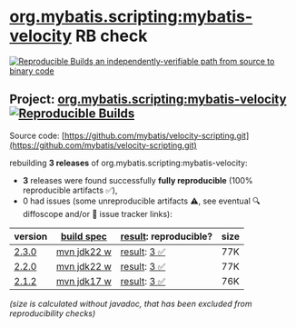 [org.mybatis.scripting:mybatis-velocity](https://central.sonatype.com/artifact/org.mybatis.scripting/mybatis-velocity/versions) RB check
=======

[![Reproducible Builds](https://reproducible-builds.org/images/logos/rb.svg) an independently-verifiable path from source to binary code](https://reproducible-builds.org/)

## Project: [org.mybatis.scripting:mybatis-velocity](https://central.sonatype.com/artifact/org.mybatis.scripting/mybatis-velocity/versions) [![Reproducible Builds](https://img.shields.io/endpoint?url=https://raw.githubusercontent.com/jvm-repo-rebuild/reproducible-central/master/content/org/mybatis/scripting/mybatis-velocity/badge.json)](https://github.com/jvm-repo-rebuild/reproducible-central/blob/master/content/org/mybatis/scripting/mybatis-velocity/README.md)

Source code: [https://github.com/mybatis/velocity-scripting.git](https://github.com/mybatis/velocity-scripting.git)

rebuilding **3 releases** of org.mybatis.scripting:mybatis-velocity:
- **3** releases were found successfully **fully reproducible** (100% reproducible artifacts :white_check_mark:),
- 0 had issues (some unreproducible artifacts :warning:, see eventual :mag: diffoscope and/or :memo: issue tracker links):

| version | [build spec](/BUILDSPEC.md) | [result](https://reproducible-builds.org/docs/jvm/): reproducible? | size |
| -- | --------- | ------ | -- |
| [2.3.0](https://central.sonatype.com/artifact/org.mybatis.scripting/mybatis-velocity/2.3.0/pom) | [mvn jdk22 w](mybatis-velocity-2.3.0.buildspec) | [result](mybatis-velocity-2.3.0.buildinfo): [3 :white_check_mark: ](mybatis-velocity-2.3.0.buildcompare) | 77K |
| [2.2.0](https://central.sonatype.com/artifact/org.mybatis.scripting/mybatis-velocity/2.2.0/pom) | [mvn jdk22 w](mybatis-velocity-2.2.0.buildspec) | [result](mybatis-velocity-2.2.0.buildinfo): [3 :white_check_mark: ](mybatis-velocity-2.2.0.buildcompare) | 77K |
| [2.1.2](https://central.sonatype.com/artifact/org.mybatis.scripting/mybatis-velocity/2.1.2/pom) | [mvn jdk17 w](mybatis-velocity-2.1.2.buildspec) | [result](mybatis-velocity-2.1.2.buildinfo): [3 :white_check_mark: ](mybatis-velocity-2.1.2.buildcompare) | 76K |

<i>(size is calculated without javadoc, that has been excluded from reproducibility checks)</i>
